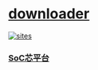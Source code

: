 ﻿# [downloader](https://github.com/SoCXin/downloader)

[![sites](http://182.61.61.133/link/resources/SoC.png)](http://www.SoC.Xin)


###  [SoC芯平台](http://www.SoC.Xin)

